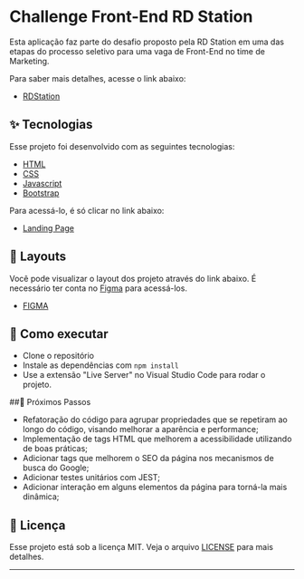 # Challenge Front-End RD Station

Esta aplicação faz parte do desafio proposto pela RD Station em uma das etapas do processo seletivo para uma vaga de Front-End no time de Marketing. 

Para saber mais detalhes, acesse o link abaixo:
- [RDStation](https://boards.greenhouse.io/rdstation/jobs/6206507002) 

## ✨ Tecnologias

Esse projeto foi desenvolvido com as seguintes tecnologias:

- [HTML](https://developer.mozilla.org/pt-BR/docs/Web/HTML/)
- [CSS](https://developer.mozilla.org/pt-BR/docs/Web/CSS/)
- [Javascript](https://developer.mozilla.org/pt-BR/docs/Web/JavaScript)
- [Bootstrap](https://getbootstrap.com/)

Para acessá-lo, é só clicar no link abaixo:
- [Landing Page](https://github.com/micaelecarv/ChallengeFrontEnd-RD)

## 🔖 Layouts

Você pode visualizar o layout dos projeto através do link abaixo. É necessário ter conta no [Figma](http://figma.com/) para acessá-los.

- [FIGMA](https://www.figma.com/file/heOszg42LP1K070IiLXiLV/Teste---Vaga?node-id=0%3A1)

## 🚀 Como executar

- Clone o repositório
- Instale as dependências com `npm install`
- Use a extensão "Live Server" no Visual Studio Code para rodar o projeto.

##🔋 Próximos Passos
- Refatoração do código para agrupar propriedades que se repetiram ao longo do código, visando melhorar a aparência e performance;
- Implementação de tags HTML que melhorem a acessibilidade utilizando de boas práticas;
- Adicionar tags que melhorem o SEO da página nos mecanismos de busca do Google;
- Adicionar testes unitários com JEST; 
- Adicionar interação em alguns elementos da página para torná-la mais dinâmica;

## 📄 Licença

Esse projeto está sob a licença MIT. Veja o arquivo [LICENSE](LICENSE.md) para mais detalhes.

---
